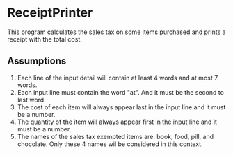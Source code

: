 # ReceiptPrinter

This program calculates the sales tax on some items purchased and prints a receipt with the total cost.

## Assumptions

1. Each line of the input detail will contain at least 4 words and at most 7 words.
2. Each input line must contain the word "at". And it must be the second to last word.
3. The cost of each item will always appear last in the input line and it must be a number.
4. The quantity of the item will always appear first in the input line and it must be a number.
5. The names of the sales tax exempted items are: book, food, pill, and chocolate. Only these 4 names wil be considered in this context.
